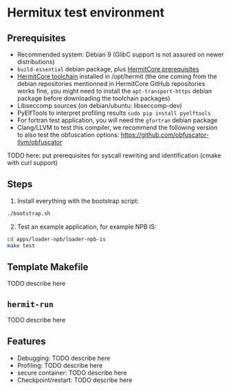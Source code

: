 # Hermitux test environment

## Prerequisites
  - Recommended system: Debian 9 (GlibC support is not assured on newer 
    distributions)
  - `build-essential` debian package, plus [HermitCore prerequisites](https://github.com/RWTH-OS/HermitCore#requirements)
  - [HermitCore toolchain](https://github.com/RWTH-OS/HermitCore#hermitcore-cross-toolchain) installed in /opt/hermit (the one coming from the
  debian repositories mentionned in HermitCore GitHub repositories works fine, you might need to install the `apt-transport-https` debian package before downloading the toolchain packages)
  - Libseccomp sources (on debian/ubuntu: libseccomp-dev)
  - PyElfTools to interpret profiling results `sudo pip install pyelftools`
  - For fortran test application, you will need the `gfortran` debian package
  - Clang/LLVM to test this compiler, we recommend the following version to also test the obfuscation options: https://github.com/obfuscator-llvm/obfuscator

TODO here: put prerequisites for syscall rewriting and identification (cmake
with curl support)

## Steps

1. Install everything with the bootstrap script:

```bash
./bootstrap.sh
```

2. Test an example application, for example NPB IS:
```bash
cd apps/loader-npb/loader-npb-is
make test
```

## Template Makefile
TODO describe here

## `hermit-run`
TODO describe here

## Features

- Debugging: TODO describe here
- Profiling: TODO describe here
- secure container: TODO describe here
- Checkpoint/restart: TODO describe here
